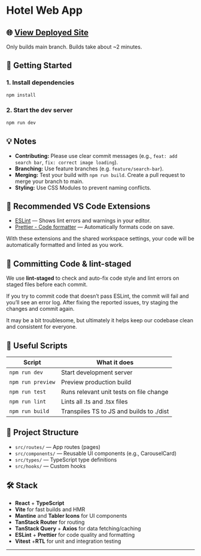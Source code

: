 # Hotel Web App

## 🌐 [View Deployed Site](https://esc-fe.ryanteozw.workers.dev/)
Only builds main branch. Builds take about ~2 minutes.

## 🚀 Getting Started

### 1. Install dependencies

```sh
npm install
```

### 2. Start the dev server

```sh
npm run dev
```

## 💡 Notes

- **Contributing:** Please use clear commit messages (e.g., `feat: add search bar`, `fix: correct image loading`).
- **Branching:** Use feature branches (e.g. `feature/search-bar`).
- **Merging:** Test your build with `npm run build`. Create a pull request to merge your branch to main.
- **Styling:** Use CSS Modules to prevent naming conflicts. 

## 🧩 Recommended VS Code Extensions

- [ESLint](https://marketplace.visualstudio.com/items?itemName=dbaeumer.vscode-eslint) — Shows lint errors and warnings in your editor.
- [Prettier - Code formatter](https://marketplace.visualstudio.com/items?itemName=esbenp.prettier-vscode) — Automatically formats code on save.

With these extensions and the shared workspace settings, your code will be automatically formatted and linted as you work.

## 🚦 Committing Code & lint-staged

We use **lint-staged** to check and auto-fix code style and lint errors on staged files before each commit.

If you try to commit code that doesn’t pass ESLint, the commit will fail and you’ll see an error log. After fixing the reported issues, try staging the changes and commit again.

It may be a bit troublesome, but ultimately it helps keep our codebase clean and consistent for everyone.


## 📝 Useful Scripts

| Script            | What it does                            |
| ----------------- | --------------------------------------- |
| `npm run dev`     | Start development server                |
| `npm run preview` | Preview production build                |
| `npm run test`    | Runs relevant unit tests on file change |
| `npm run lint`    | Lints all .ts and .tsx files            |
| `npm run build`   | Transpiles TS to JS and builds to ./dist|

## 📂 Project Structure

- `src/routes/` — App routes (pages)
- `src/components/` — Reusable UI components (e.g., CarouselCard)
- `src/types/` — TypeScript type definitions
- `src/hooks/` — Custom hooks

## 🛠️ Stack

- **React** + **TypeScript**
- **Vite** for fast builds and HMR
- **Mantine** and **Tabler Icons** for UI components
- **TanStack Router** for routing
- **TanStack Query** + **Axios** for data fetching/caching
- **ESLint** + **Prettier** for code quality and formatting
- **Vitest** +**RTL** for unit and integration testing

---

